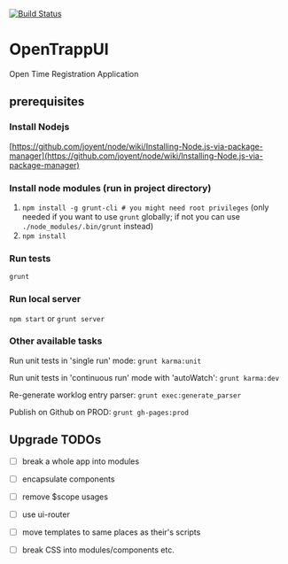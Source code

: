 [![Build Status](https://secure.travis-ci.org/Pragmatists/OpenTrappUI.png)](http://travis-ci.org/Pragmatists/OpenTrappUI)

OpenTrappUI
===========

Open Time Registration Application

## prerequisites

### Install Nodejs

[https://github.com/joyent/node/wiki/Installing-Node.js-via-package-manager](https://github.com/joyent/node/wiki/Installing-Node.js-via-package-manager)

### Install node modules (run in project directory)

1. `npm install -g grunt-cli # you might need root privileges` (only needed if you want to use `grunt` globally; if not
  you can use `./node_modules/.bin/grunt` instead)
2. `npm install`

### Run tests

`grunt`

### Run local server

`npm start` or `grunt server`

### Other available tasks

Run unit tests in 'single run' mode: `grunt karma:unit`

Run unit tests in 'continuous run' mode with 'autoWatch': `grunt karma:dev`

Re-generate worklog entry parser: `grunt exec:generate_parser`

Publish on Github on PROD: `grunt gh-pages:prod`

## Upgrade TODOs

- [ ] break a whole app into modules
- [ ] encapsulate components
- [ ] remove $scope usages
- [ ] use ui-router
- [ ] move templates to same places as their's scripts
- [ ] break CSS into modules/components etc.

